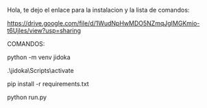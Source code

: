 Hola, te dejo el enlace para la instalacion y la lista de comandos:

https://drive.google.com/file/d/1WudNpHwMDO5NZmqJgIMGKmio-t6UjIes/view?usp=sharing

COMANDOS:

python -m venv jidoka

.\jidoka\Scripts\activate

pip install -r requirements.txt

python run.py
